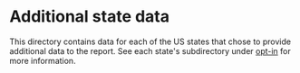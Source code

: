 # Additional state data
This directory contains data for each of the US states that chose to provide additional data to the report. See each state's subdirectory under [opt-in](opt-in/) for more information.
